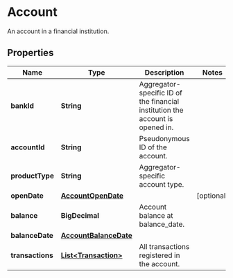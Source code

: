 

# Account

An account in a financial institution.

## Properties

| Name | Type | Description | Notes |
|------------ | ------------- | ------------- | -------------|
|**bankId** | **String** | Aggregator-specific ID of the financial institution the account is opened in. |  |
|**accountId** | **String** | Pseudonymous ID of the account. |  |
|**productType** | **String** | Aggregator-specific account type. |  |
|**openDate** | [**AccountOpenDate**](AccountOpenDate.md) |  |  [optional] |
|**balance** | **BigDecimal** | Account balance at balance_date. |  |
|**balanceDate** | [**AccountBalanceDate**](AccountBalanceDate.md) |  |  |
|**transactions** | [**List&lt;Transaction&gt;**](Transaction.md) | All transactions registered in the account. |  |



